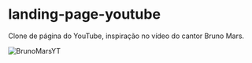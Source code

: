 # landing-page-youtube
Clone de página do YouTube, inspiração no vídeo do cantor Bruno Mars.

![BrunoMarsYT](https://github.com/isabela-rodriguesch/landing-page-youtube/assets/130769029/135677b2-5642-4ad1-96d6-f81c717a0161)

